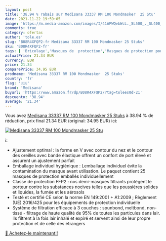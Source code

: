 ```yaml
---
layout: post
title: '38.94 % rabais sur Medisana 33337 RM 100 Mondmasker  25 Stu'
date: 2021-11-22 19:59:05
image: 'https://m.media-amazon.com/images/I/41APWQvbWcL._SL500_._SL400_.jpg'
comments: true
category: ofertas
author: 'tole.es'
slug: 'B08R4XFQP2-fr Medisana 33337 RM 100 Mondmasker 25 Stuks'
sku: 'B08R4XFQP2-fr'
tags: [ 'Bricolage','Masques de  protection','Masques de protection pour appareil respiratoire jetable','Respirateurs de protection','Sécurité','medisana','Équipement et matériel de sécurité', ]
actualPrice: 21.34 EUR
currency: EUR
price: 21.34
comparePrice: 34.95 EUR
prodname: 'Medisana 33337 RM 100 Mondmasker  25 Stuks'
country: 'fr'
flag: '🇫🇷'
brand: 'Medisana'
buyurl: 'https://www.amazon.fr/dp/B08R4XFQP2/?tag=tolees0d-21'
descuento: '38.94'
average: '21.34'
---
```


Vous avez [Medisana 33337 RM 100 Mondmasker  25 Stuks](https://www.amazon.fr/dp/B08R4XFQP2/?tag=tolees0d-21)  à  38.94 % de réduction, prix final  21.34 EUR (original: 34.95 EUR) ici:

[![Medisana 33337 RM 100 Mondmasker  25 Stu](https://m.media-amazon.com/images/I/41APWQvbWcL._SL500_._SL400_.jpg)](https://www.amazon.fr/dp/B08R4XFQP2/?tag=tolees0d-21)

ℹ️:

- Ajustement optimal : la forme en V avec contour du nez et le contour des oreilles avec bande élastique offrent un confort de port élevé et assurent un ajustement parfait
- Emballage individuel hygiénique : Lemballage individuel évite la contamination du masque avant utilisation. Le paquet contient 25 masques de protection emballés individuellement
- Classe de protection FFP2 : nos demi-masques filtrants protègent le porteur contre les substances nocives telles que les poussières solides et liquides, la fumée et les aérosols
- Testé et certifié CE selon la norme EN 149:2001 + A1:2009 ; Règlement (UE) 2016/425 pour les équipements de protection individuelle
- Système de filtration efficace à 3 couches : spunbond, meltbond, non-tissé - filtrage de haute qualité de 95% de toutes les particules dans lair. Ils filtrent à la fois lair inhalé et expiré et servent ainsi de leur propre protection et de celle des étrangers

[🛒 Achetez-le maintenant!!](https://www.amazon.fr/dp/B08R4XFQP2/?tag=tolees0d-21)
